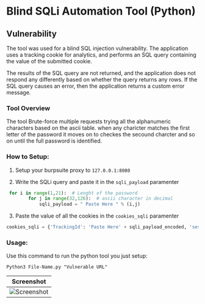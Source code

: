 # Blind SQLi Automation Tool (Python)

## Vulnerability
The tool was used for a blind SQL injection vulnerability. The application uses a tracking cookie for analytics, and performs an SQL query containing the value of the submitted cookie.

The results of the SQL query are not returned, and the application does not respond any differently based on whether the query returns any rows. If the SQL query causes an error, then the application returns a custom error message. 

### Tool Overview

The tool Brute-force multiple requests trying all the alphanumeric characters based on the ascii table. when any charicter matches the first letter of the password it moves on to checkes the secound charcter and so on until the full password is identified.

### How to Setup:
1. Setup your burpsuite proxy to `127.0.0.1:8080`

2. Write the SQLi query and paste it in the `sqli_payload` paramenter 

```py
 for i in range(1,21):  # Lenght of the password
        for j in range(32,126):  # ascii character in decimal
            sqli_payload = " Paste Here " % (i,j)
```         

3. Paste the value of all the cookies in the `cookies_sqli` paramenter

```py
cookies_sqli = {'TrackingId': 'Paste Here' + sqli_payload_encoded, 'session': 'Paste Here'}
```

### Usage:
Use this command to run the python tool you just setup:

`Python3 File-Name.py "Vulnerable URL"`


| Screenshot |
|------------|
|![Screenshot](https://user-images.githubusercontent.com/68829493/129448628-67a2a1f4-0bed-4a01-a30c-221be35646f6.jpg)


